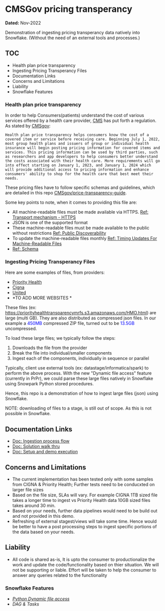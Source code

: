 # CMSGov pricing transperancy
**Dated:** Nov-2022

Demonstration of ingesting pricing transperancy data natively into Snowflake. (Without the need of an external tools and processes.)

## TOC
- Health plan price transparency
- Ingesting Pricing Transperancy Files
- Documentation Links
- Concerns and Limitations
- Liability
- Snowflake Features

### Health plan price transparency

In order to help Consumers(patients) understand the cost of various services offered by a health care provider, [CMS](https://www.cms.gov) has put
forth a regulation. As stated by [CMSgov](https://github.com/CMSgov/price-transparency-guide):

```
Health plan price transparency helps consumers know the cost of a covered item or service before receiving care. Beginning July 1, 2022, most group health plans and issuers of group or individual health insurance will begin posting pricing information for covered items and services. This pricing information can be used by third parties, such as researchers and app developers to help consumers better understand the costs associated with their health care. More requirements will go into effect starting on January 1, 2023, and January 1, 2024 which will provide additional access to pricing information and enhance consumers' ability to shop for the health care that best meet their needs.
```

These pricing files have to follow specific schemas and guidelines, which are detailed in this repo [CMSgov/price-transparency-guide](https://github.com/CMSgov/price-transparency-guide).

Some key points to note, when it comes to providing this file are:
- All machine-readable files must be made available via HTTPS. [Ref: Transport mechanism - HTTPS](https://github.com/CMSgov/price-transparency-guide#transport-mechanism---https)
- JSON is one of the supported format
- These machine-readable files must be made available to the public without restrictions [Ref: Public Discoverability](https://github.com/CMSgov/price-transparency-guide#public-discoverability)
- To update the machine-readable files monthly [Ref: Timing Updates For Machine-Readable Files](https://github.com/CMSgov/price-transparency-guide#timing-updates-for-machine-readable-files)
- [Ref: Schema](https://github.com/CMSgov/price-transparency-guide/tree/master/schemas)  

### Ingesting Pricing Transperancy Files
Here are some examples of files, from providers:
  - [Priority Health](https://www.priorityhealth.com/landing/transparency)
  - [Cigna](https://www.cigna.com/legal/compliance/machine-readable-files)
  - [United](https://transparency-in-coverage.uhc.com/)
  - *TO ADD MORE WEBSITES *

These files (ex: https://priorityhealthtransparencymrfs.s3.amazonaws.com/HMO.html) are large (multi GB). They are also distributed as compressed json files. In our example a <span style="color:blue">450MB</span> compressed ZIP file, turned out to be <span style="color:blue">13.5GB</span> uncompressed.

To load these large files; we typically follow the steps:
 1. Downloads the file from the provider
 2. Break the file into individual/smaller components
 3. Ingest each of the components, individually in sequence or parallel

Typically, client use external tools (ex: datastage/informatica/spark) to perform the above process. With the new "Dynamic file access" feature (currently in PrPr), we could parse these large files natively in Snowflake using Snowpark Python stored procedures.

Hence, this repo is a demonstration of how to ingest large files (json) using Snowflake. 

NOTE: downloading of files to a stage, is still out of scope. As this is not possible in Snowflake.

## Documentation Links
- [Doc: Ingestion process flow](./doc/Ingestion_process_flow.md)
- [Doc: Solution walk thru](./doc/Solution.md)
- [Doc: Setup and demo execution](./doc/Setup_demo_execution.md)

## Concerns and Limitations
   
  - The current implementation has been tested only with some samples from CIGNA & Priority Health; Further tests need to be conducxted on larger file sizes
  - Based on the file size, SLAs will vary. For example CIGNA 1TB sized file takes a longer time to ingest vs Priority Health data 10GB sized files takes around 30 min.
  - Based on your needs, further data pipelines would need to be build out and not provided in this demo.
  - Refreshing of external stagest/views will take some time. Hence would be better to have a post processing steps to ingest specific portions of the data based on your needs.

## Liability 
  - All code is shared as-is, It is upto the consumer to productionalize the work and update the code/functionality based on thier situation. We will not be supporting or liable. Effort will be taken to help the consumer to answer any queries related to the functionality 

### Snowflake Features

  - *[Python Dynamic file access](https://docs.snowflake.com/en/LIMITEDACCESS/udf-python-file-handler)*
  - *DAG & Tasks*
